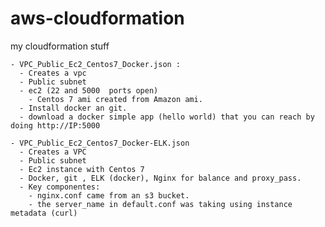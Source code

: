 # aws-cloudformation

  my cloudformation stuff
  
    - VPC_Public_Ec2_Centos7_Docker.json : 
      - Creates a vpc
      - Public subnet
      - ec2 (22 and 5000  ports open)
        - Centos 7 ami created from Amazon ami.
      - Install docker an git.
      - download a docker simple app (hello world) that you can reach by doing http://IP:5000

    - VPC_Public_Ec2_Centos7_Docker-ELK.json
      - Creates a VPC
      - Public subnet
      - Ec2 instance with Centos 7
      - Docker, git , ELK (docker), Nginx for balance and proxy_pass.
      - Key componentes:
      	- nginx.conf came from an s3 bucket.
      	- the server_name in default.conf was taking using instance metadata (curl)
